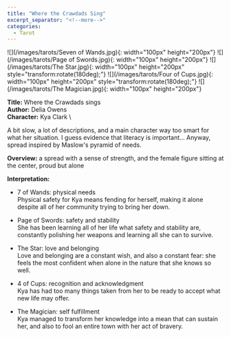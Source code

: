 ```yaml
---
title: "Where the Crawdads Sing"
excerpt_separator: "<!--more-->"
categories:
  - Tarot
---
```


![](/images/tarots/Seven of Wands.jpg){: width="100px" height="200px"}
![](/images/tarots/Page of Swords.jpg){: width="100px" height="200px"}
![](/images/tarots/The Star.jpg){: width="100px" height="200px" style="transform:rotate(180deg);"}
![](/images/tarots/Four of Cups.jpg){: width="100px" height="200px" style="transform:rotate(180deg);"}
![](/images/tarots/The Magician.jpg){: width="100px" height="200px"}

**Title:** Where the Crawdads sings \
**Author:** Delia Owens \
**Character:** Kya Clark \

A bit slow, a lot of descriptions, and a main character way too smart for what her situation. I guess evidence that literacy is important... Anyway, spread inspired by Maslow's pyramid of needs.

<!--more-->

**Overview:** a spread with a sense of strength, and the female figure sitting at the center, proud but alone

**Interpretation:**

* 7 of Wands: physical needs \
Physical safety for Kya means fending for herself, making it alone despite all of her community trying to bring her down.

* Page of Swords: safety and stability \
She has been learning all of her life what safety and stability are, constantly polishing her weapons and learning all she can to survive.

* The Star: love and belonging \
Love and belonging are a constant wish, and also a constant fear: she feels the most confident  when alone in the nature that she knows so well.

* 4 of Cups: recognition and acknowledgment \
Kya has had too many things taken from her to be ready to accept what new life may offer.

* The Magician: self fulfillment \
Kya managed to transform her knowledge into a mean that can sustain her, and also to fool an entire town with her act of bravery.